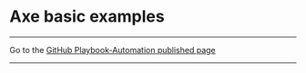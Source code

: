 # Axe basic examples

<hr>

Go to the [GitHub Playbook-Automation published page](https://akingkci.github.io/Playbook-Automation/)

<hr>
